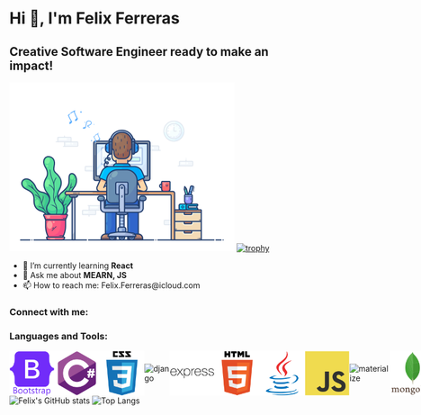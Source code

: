 <h1>Hi 👋, I'm Felix Ferreras</h1>
<h2>Creative Software Engineer ready to make an impact!</h2>

<img src="https://raw.githubusercontent.com/SupianIDz/SupianIDz/main/coding.gif" alt="coding" width="400">

<a href="https://github.com/ryo-ma/github-profile-trophy">
  <img src="https://github-profile-trophy.vercel.app/?username=f2easy" alt="trophy" width="500">
</a>

<ul>
  <li>🌱 I’m currently learning <strong>React</strong></li>
  <li>💬 Ask me about <strong>MEARN, JS</strong></li>
  <li>📫 How to reach me: Felix.Ferreras@icloud.com</li>
</ul>

<h3>Connect with me:</h3>
<!-- Add your social media links here -->

<h3>Languages and Tools:</h3>

<div style="display: flex; align-items: center;">
  <img src="https://raw.githubusercontent.com/devicons/devicon/master/icons/bootstrap/bootstrap-plain-wordmark.svg" alt="bootstrap" width="80">
  <img src="https://raw.githubusercontent.com/devicons/devicon/master/icons/csharp/csharp-original.svg" alt="csharp" width="80">
  <img src="https://raw.githubusercontent.com/devicons/devicon/master/icons/css3/css3-original-wordmark.svg" alt="css3" width="80">
  <img src="https://cdn.worldvectorlogo.com/logos/django.svg" alt="django" width="80">
  <img src="https://raw.githubusercontent.com/devicons/devicon/master/icons/express/express-original-wordmark.svg" alt="express" width="80">
  <img src="https://raw.githubusercontent.com/devicons/devicon/master/icons/html5/html5-original-wordmark.svg" alt="html5" width="80">
  <img src="https://raw.githubusercontent.com/devicons/devicon/master/icons/java/java-original.svg" alt="java" width="80">
  <img src="https://raw.githubusercontent.com/devicons/devicon/master/icons/javascript/javascript-original.svg" alt="javascript" width="80">
  <img src="https://raw.githubusercontent.com/prplx/svg-logos/5585531d45d294869c4eaab4d7cf2e9c167710a9/svg/materialize.svg" alt="materialize" width="80">
  <img src="https://raw.githubusercontent.com/devicons/devicon/master/icons/mongodb/mongodb-original-wordmark.svg" alt="mongodb" width="80">
  <img src="https://www.svgrepo.com/show/303229/microsoft-sql-server-logo.svg" alt="mssql" width="80">
  <img src="https://raw.githubusercontent.com/devicons/devicon/master/icons/nodejs/nodejs-original-wordmark.svg" alt="nodejs" width="80">
  <img src="https://raw.githubusercontent.com/devicons/devicon/master/icons/oracle/oracle-original.svg" alt="oracle" width="80">
  <img src="https://raw.githubusercontent.com/devicons/devicon/master/icons/postgresql/postgresql-original-wordmark.svg" alt="postgresql" width="80">
  <img src="https://raw.githubusercontent.com/devicons/devicon/master/icons/python/python-original.svg" alt="python" width="80">
  <img src="https://raw.githubusercontent.com/devicons/devicon/master/icons/react/react-original-wordmark.svg" alt="react" width="80">
</div>

<img src="https://github-readme-stats.vercel.app/api?username=F2easy&show_icons=true&theme=neon" alt="Felix's GitHub stats">

<img src="https://github-readme-stats.vercel.app/api/top-langs/?username=f2easy&layout=compact" alt="Top Langs">
